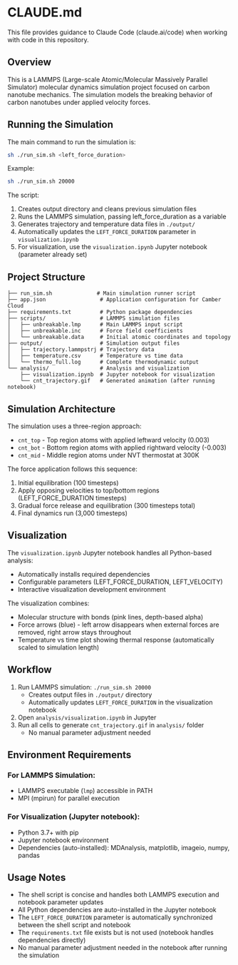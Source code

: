 # CLAUDE.md

This file provides guidance to Claude Code (claude.ai/code) when working with code in this repository.

## Overview

This is a LAMMPS (Large-scale Atomic/Molecular Massively Parallel Simulator) molecular dynamics simulation project focused on carbon nanotube mechanics. The simulation models the breaking behavior of carbon nanotubes under applied velocity forces.

## Running the Simulation

The main command to run the simulation is:
```bash
sh ./run_sim.sh <left_force_duration>
```

Example:
```bash
sh ./run_sim.sh 20000
```

The script:
1. Creates output directory and cleans previous simulation files
2. Runs the LAMMPS simulation, passing left_force_duration as a variable
3. Generates trajectory and temperature data files in `./output/`
4. Automatically updates the `LEFT_FORCE_DURATION` parameter in `visualization.ipynb`
5. For visualization, use the `visualization.ipynb` Jupyter notebook (parameter already set)

## Project Structure

```
├── run_sim.sh              # Main simulation runner script
├── app.json                 # Application configuration for Camber Cloud
├── requirements.txt         # Python package dependencies
├── scripts/                 # LAMMPS simulation files
│   ├── unbreakable.lmp      # Main LAMMPS input script
│   ├── unbreakable.inc      # Force field coefficients
│   └── unbreakable.data     # Initial atomic coordinates and topology
├── output/                  # Simulation output files
│   ├── trajectory.lammpstrj # Trajectory data
│   ├── temperature.csv      # Temperature vs time data
│   └── thermo_full.log      # Complete thermodynamic output
└── analysis/                # Analysis and visualization
    ├── visualization.ipynb  # Jupyter notebook for visualization
    └── cnt_trajectory.gif   # Generated animation (after running notebook)
```

## Simulation Architecture

The simulation uses a three-region approach:
- `cnt_top` - Top region atoms with applied leftward velocity (0.003)
- `cnt_bot` - Bottom region atoms with applied rightward velocity (-0.003)
- `cnt_mid` - Middle region atoms under NVT thermostat at 300K

The force application follows this sequence:
1. Initial equilibration (100 timesteps)
2. Apply opposing velocities to top/bottom regions (LEFT_FORCE_DURATION timesteps)
3. Gradual force release and equilibration (300 timesteps total)
4. Final dynamics run (3,000 timesteps)

## Visualization

The `visualization.ipynb` Jupyter notebook handles all Python-based analysis:
- Automatically installs required dependencies
- Configurable parameters (LEFT_FORCE_DURATION, LEFT_VELOCITY)
- Interactive visualization development environment

The visualization combines:
- Molecular structure with bonds (pink lines, depth-based alpha)
- Force arrows (blue) - left arrow disappears when external forces are removed, right arrow stays throughout
- Temperature vs time plot showing thermal response (automatically scaled to simulation length)

## Workflow

1. Run LAMMPS simulation: `./run_sim.sh 20000`
   - Creates output files in `./output/` directory
   - Automatically updates `LEFT_FORCE_DURATION` in the visualization notebook
2. Open `analysis/visualization.ipynb` in Jupyter
3. Run all cells to generate `cnt_trajectory.gif` in `analysis/` folder
   - No manual parameter adjustment needed

## Environment Requirements

### For LAMMPS Simulation:
- LAMMPS executable (`lmp`) accessible in PATH
- MPI (mpirun) for parallel execution

### For Visualization (Jupyter notebook):
- Python 3.7+ with pip
- Jupyter notebook environment
- Dependencies (auto-installed): MDAnalysis, matplotlib, imageio, numpy, pandas

## Usage Notes

- The shell script is concise and handles both LAMMPS execution and notebook parameter updates
- All Python dependencies are auto-installed in the Jupyter notebook
- The `LEFT_FORCE_DURATION` parameter is automatically synchronized between the shell script and notebook
- The `requirements.txt` file exists but is not used (notebook handles dependencies directly)
- No manual parameter adjustment needed in the notebook after running the simulation